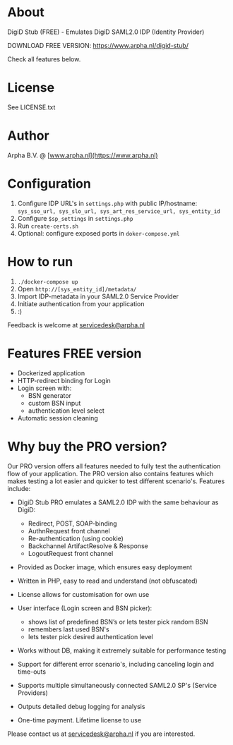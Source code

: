 # About
DigiD Stub (FREE) - Emulates DigiD SAML2.0 IDP (Identity Provider)

DOWNLOAD FREE VERSION: https://www.arpha.nl/digid-stub/

Check all features below.

# License
See LICENSE.txt

# Author
Arpha B.V. @ [www.arpha.nl](https://www.arpha.nl) 

# Configuration
1. Configure IDP URL's in ```settings.php``` with public IP/hostname: ```sys_sso_url, sys_slo_url, sys_art_res_service_url, sys_entity_id```
2. Configure ```$sp_settings``` in ```settings.php```
3. Run ```create-certs.sh```
4. Optional: configure exposed ports in ```doker-compose.yml```

# How to run
1. ```./docker-compose up```
2. Open ``http://[sys_entity_id]/metadata/``
3. Import IDP-metadata in your SAML2.0 Service Provider
4. Initiate authentication from your application
5. :)

Feedback is welcome at [servicedesk@arpha.nl](mailto:servicedesk@arpha.nl)

# Features FREE version
- Dockerized application
- HTTP-redirect binding for Login
- Login screen with:
    - BSN generator
    - custom BSN input
    - authentication level select
- Automatic session cleaning

# Why buy the PRO version?
Our PRO version offers all features needed to fully test the authentication flow of your application. The PRO version also contains features which makes testing a lot easier and quicker to test different scenario's.
Features include:

- DigiD Stub PRO emulates a SAML2.0 IDP with the same behaviour as DigiD:
  - Redirect, POST, SOAP-binding
  - AuthnRequest front channel
  - Re-authentication (using cookie)
  - Backchannel ArtifactResolve & Response
  - LogoutRequest front channel 

- Provided as Docker image, which ensures easy deployment

- Written in PHP, easy to read and understand (not obfuscated)

- License allows for customisation for own use

- User interface (Login screen and BSN picker):
  - shows list of predefined BSN’s or lets tester pick random BSN
  - remembers last used BSN's 
  - lets tester pick desired authentication level

- Works without DB, making it extremely suitable for performance testing

- Support for different error scenario's, including canceling login and time-outs

- Supports multiple simultaneously connected SAML2.0 SP's (Service Providers)

- Outputs detailed debug logging for analysis

- One-time payment. Lifetime license to use


Please contact us at [servicedesk@arpha.nl](mailto:servicedesk@arpha.nl) if you are interested.

